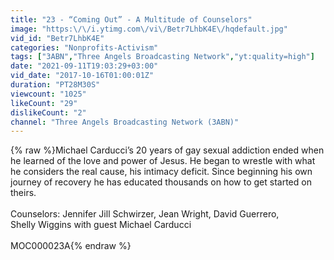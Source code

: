 ```yaml
---
title: "23 - “Coming Out” - A Multitude of Counselors"
image: "https:\/\/i.ytimg.com\/vi\/Betr7LhbK4E\/hqdefault.jpg"
vid_id: "Betr7LhbK4E"
categories: "Nonprofits-Activism"
tags: ["3ABN","Three Angels Broadcasting Network","yt:quality=high"]
date: "2021-09-11T19:03:29+03:00"
vid_date: "2017-10-16T01:00:01Z"
duration: "PT28M30S"
viewcount: "1025"
likeCount: "29"
dislikeCount: "2"
channel: "Three Angels Broadcasting Network (3ABN)"
---
```

{% raw %}Michael Carducci’s 20 years of gay sexual addiction ended when he learned of the love and power of Jesus. He began to wrestle with what he considers the real cause, his intimacy deficit. Since beginning his own journey of recovery he has educated thousands on how to get started on theirs. <br /><br />Counselors: Jennifer Jill Schwirzer, Jean Wright, David Guerrero, <br />Shelly Wiggins with guest Michael Carducci<br /><br />MOC000023A{% endraw %}
